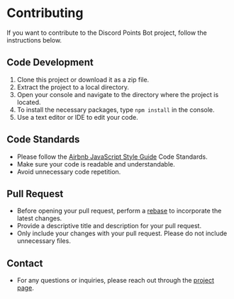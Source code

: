 # Contributing

If you want to contribute to the Discord Points Bot project, follow the instructions below.

## Code Development

1. Clone this project or download it as a zip file.
2. Extract the project to a local directory.
3. Open your console and navigate to the directory where the project is located.
4. To install the necessary packages, type `npm install` in the console.
5. Use a text editor or IDE to edit your code.

## Code Standards

- Please follow the [Airbnb JavaScript Style Guide](https://github.com/airbnb/javascript) Code Standards.
- Make sure your code is readable and understandable.
- Avoid unnecessary code repetition.

## Pull Request

- Before opening your pull request, perform a [rebase](https://git-scm.com/docs/git-rebase) to incorporate the latest changes.
- Provide a descriptive title and description for your pull request.
- Only include your changes with your pull request. Please do not include unnecessary files.

## Contact

- For any questions or inquiries, please reach out through the [project page](https://github.com/Kodluyoruz/discord-points-bot).